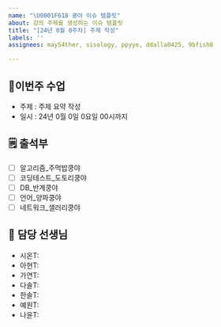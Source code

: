 ```yaml
---
name: "\U0001F618 쿵야 이슈 템플릿"
about: 강의 주제를 생성하는 이슈 템플릿
title: "[24년 0월 0주차] 주제 작성"
labels: ''
assignees: may54ther, sisology, ppyye, ddalla0425, 9bfish8

---
```


<!-- 제목 양식 : [24년 0월 0주차] 주제 작성 -->

## 🌱이번주 수업
- 주제 : 주제 요약 작성
- 일시 : 24년 0월 0일 0요일 00시까지
<!-- 최대 7일을 넘기지 않도록 기간을 설정해주세요! -->

## 🗒️ 출석부
<!-- 수업을 들을 학생을 선택해주세요! -->
- [ ] 알고리즘_주먹밥쿵야
- [ ] 코딩테스트_도토리쿵야
- [ ] DB_반계쿵야
- [ ] 언어_양파쿵야
- [ ] 네트워크_샐러리쿵야

## 🥹 담당 선생님
<!-- 선생님들이 맡을 수업 내용을 지정해주세요! -->
- 시온T: 
- 아현T: 
- 가연T: 
- 다솔T: 
- 한솔T: 
- 예원T: 
- 나윤T: 

<!-- 마지막으로 우측 Assignees, Labels 체크하기 -->
